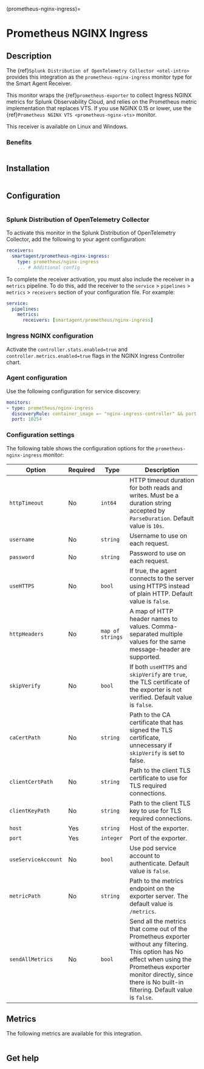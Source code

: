 (prometheus-nginx-ingress)=

# Prometheus NGINX Ingress
<meta name="Description" content="Use this Splunk Observability Cloud integration for the Prometheus NGINX Ingress monitor. See benefits, install, configuration, and metrics">

## Description

The {ref}`Splunk Distribution of OpenTelemetry Collector <otel-intro>` provides this integration as the `prometheus-nginx-ingress` monitor type for the Smart Agent Receiver.

This monitor wraps the {ref}`prometheus-exporter` to collect Ingress NGINX metrics for Splunk Observability Cloud, and relies on the Prometheus metric implementation that replaces VTS. If you use NGINX 0.15 or lower, use the {ref}`Prometheus NGINX VTS <prometheus-nginx-vts>` monitor.

This receiver is available on Linux and Windows.

### Benefits

```{include} /_includes/benefits.md
```

## Installation

```{include} /_includes/collector-installation.md
```

## Configuration

```{include} /_includes/configuration.md
```

### Splunk Distribution of OpenTelemetry Collector

To activate this monitor in the Splunk Distribution of OpenTelemetry Collector, add the following to your agent configuration:

```yaml 
receivers:
  smartagent/prometheus-nginx-ingress:
    type: prometheus/nginx-ingress
    ... # Additional config
```

To complete the receiver activation, you must also include the receiver in a `metrics` pipeline. To do this, add the receiver to the `service` > `pipelines` > `metrics` > `receivers` section of your configuration file. For example:

```yaml
service:
  pipelines:
    metrics:
      receivers: [smartagent/prometheus/nginx-ingress]
```

### Ingress NGINX configuration

Activate the `controller.stats.enabled=true` and `controller.metrics.enabled=true` flags in the NGINX Ingress Controller chart.

### Agent configuration

Use the following configuration for service discovery:

```yaml
monitors:
- type: prometheus/nginx-ingress
  discoveryRule: container_image =~ "nginx-ingress-controller" && port == 10254
  port: 10254
```

### Configuration settings

The following table shows the configuration options for the `prometheus-nginx-ingress` monitor:

| Option | Required | Type | Description |
| --- | --- | --- | --- |
| `httpTimeout` | No | `int64` | HTTP timeout duration for both reads and writes. Must be a duration string accepted by `ParseDuration`. Default value is `10s`. |
| `username` | No | `string` | Username to use on each request. |
| `password` | No | `string` | Password to use on each request. |
| `useHTTPS` | No | `bool` | If true, the agent connects to the server using HTTPS instead of plain HTTP. Default value is `false`. |
| `httpHeaders` | No | `map of strings` | A map of HTTP header names to values. Comma-separated multiple values for the same message-header are supported. |
| `skipVerify` | No | `bool` | If both `useHTTPS` and `skipVerify` are `true`, the TLS certificate of the exporter is not verified. Default value is `false`. |
| `caCertPath` | No | `string` | Path to the CA certificate that has signed the TLS certificate, unnecessary if `skipVerify` is set to false. |
| `clientCertPath` | No | `string` | Path to the client TLS certificate to use for TLS required connections. |
| `clientKeyPath` | No | `string` | Path to the client TLS key to use for TLS required connections. |
| `host` | Yes | `string` | Host of the exporter. |
| `port` | Yes | `integer` | Port of the exporter. |
| `useServiceAccount` | No | `bool` | Use pod service account to authenticate. Default value is `false`. |
| `metricPath` | No | `string` | Path to the metrics endpoint on the exporter server. The default value is `/metrics`. |
| `sendAllMetrics` | No | `bool` | Send all the metrics that come out of the Prometheus exporter without any filtering. This option has No effect when using the Prometheus exporter monitor directly, since there is No built-in filtering. Default value is `false`. |

## Metrics

The following metrics are available for this integration.

<div class="metrics-yaml" url="https://raw.githubusercontent.com/signalfx/signalfx-agent/main/pkg/monitors/prometheus/nginxingress/metadata.yaml"></div>

```{include} /_includes/metric-defs.md
```

## Get help

```{include} /_includes/troubleshooting.md
```

